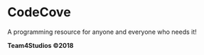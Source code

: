 # CodeCove
<p>A programming resource for anyone and everyone who needs it!</p>
<p><b>Team4Studios ©2018</b></p>
